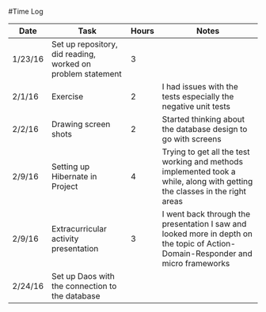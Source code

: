 #Time Log

| Date  | Task   | Hours  | Notes   |
|-------|--------|--------|---------|
| 1/23/16 | Set up repository, did reading, worked on problem statement | 3 | |
| 2/1/16 | Exercise | 2 | I had issues with the tests especially the negative unit tests |
| 2/2/16 | Drawing screen shots | 2 | Started thinking about the database design to go with screens|
| 2/9/16 | Setting up Hibernate in Project | 4 | Trying to get all the test working and methods implemented took a while, along with getting the classes in the right areas |
| 2/9/16 | Extracurricular activity presentation | 3 | I went back through the presentation I saw and looked more in depth on the topic of Action-Domain-Responder and micro frameworks |
| 2/24/16 | Set up Daos with the connection to the database | | |
